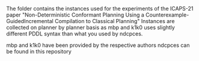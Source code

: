The folder contains the instances used for the experiments of the ICAPS-21 paper "Non-Deterministic Conformant Planning Using a Counterexample-GuidedIncremental Compilation to Classical Planning"
Instances are collected on planner by planner basis as mbp and k1k0 uses slightly different PDDL syntax than what you used by ndcpces.

mbp and k1k0 have been provided by the respective authors
ndcpces can be found in this repository
